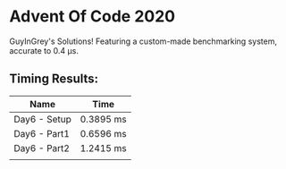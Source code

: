 # Advent Of Code 2020
GuyInGrey's Solutions!
Featuring a custom-made benchmarking system, accurate to 0.4 μs.

## Timing Results:
|Name|Time|
|-|-|
|Day6 - Setup|0.3895 ms|
|Day6 - Part1|0.6596 ms|
|Day6 - Part2|1.2415 ms|
| | |

